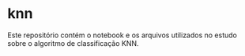 # knn
Este repositório contém o notebook e os arquivos utilizados no estudo sobre o algoritmo de classificação KNN.
